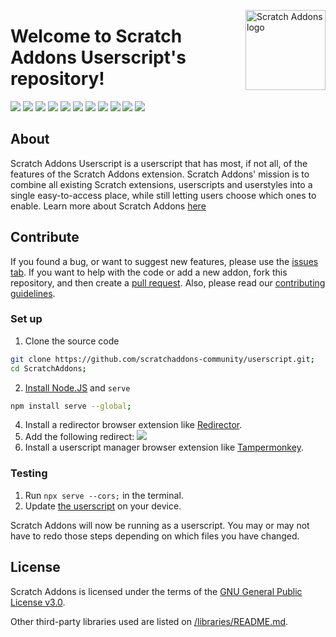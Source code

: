 <img src="https://sa-userscript-dev.cf/images/icon.svg" alt="Scratch Addons logo" align="right" width="128px"></img>

# Welcome to Scratch Addons Userscript's repository!

[![](https://img.shields.io/github/stars/scratchaddons-community/userscript?color=blue&style=flat-square)](https://github.com/scratchaddons-community/userscript/stargazers)
[![](https://img.shields.io/github/forks/scratchaddons-community/userscript?color=blue&style=flat-square)](https://github.com/scratchaddons-community/userscript/network/members)
[![](https://img.shields.io/github/watchers/scratchaddons-community/userscript?color=blue&style=flat-square)](https://github.com/scratchaddons-community/userscript/watchers)
[![](https://img.shields.io/github/issues/scratchaddons-community/userscript?color=green&style=flat-square)](https://github.com/scratchaddons-community/userscript/issues)
[![](https://img.shields.io/github/issues-pr/scratchaddons-community/userscript?color=green&style=flat-square)](https://github.com/scratchaddons-community/userscript/pulls)
[![](https://img.shields.io/github/license/scratchaddons-community/userscript?style=flat-square)](https://github.com/scratchaddons-community/userscript/blob/userscript/LICENSE) <!-- 2 spaces -->
[![](https://img.shields.io/github/v/userscript/scratchaddons-community/userscript?style=flat-square&logo=github&logoColor=white&label=version&color=181717)](https://github.com/scratchaddons-community/userscript/releases)
[![](https://img.shields.io/github/downloads/scratchaddons-community/userscript/total?style=flat-square&logo=github&logoColor=white&label=downloads&color=181717)](https://github.com/scratchaddons-community/userscript/releases)
[![](https://img.shields.io/badge/discuss-on_github-181717.svg?style=flat-square)](https://github.com/scratchaddons-community/userscript/discussions)
[![](https://img.shields.io/badge/chat-on_discord-7289da.svg?style=flat-square)](https://discord.gg/R5NBqwMjNc)
[![](https://img.shields.io/badge/website-scratchaddons.com-ff7b26.svg?style=flat-square)](https://scratchaddons.com)

## About

Scratch Addons Userscript is a userscript that has most, if not all, of the features of the Scratch Addons extension. Scratch Addons' mission is to combine all existing Scratch extensions, userscripts and userstyles into a single easy-to-access place, while still letting users choose which ones to enable. Learn more about Scratch Addons [here](https://github.com/ScratchAddons/ScratchAddons#readme)

## Contribute

If you found a bug, or want to suggest new features, please use the [issues tab](https://github.com/scratchaddons-community/userscript/issues). If you want to help with the code or add a new addon, fork this repository, and then create a [pull request](https://github.com/scratchaddons-community/userscript/pulls). Also, please read our [contributing guidelines](https://github.com/scratchaddons-community/userscript/blob/userscript/CONTRIBUTING.md).

### Set up

1. Clone the source code

```sh
git clone https://github.com/scratchaddons-community/userscript.git;
cd ScratchAddons;
```

2. [Install Node.JS](https://nodejs.org/en/download/) and `serve`

```sh
npm install serve --global;
```

4. Install a redirector browser extension like [Redirector](https://chrome.google.com/webstore/detail/redirector/ocgpenflpmgnfapjedencafcfakcekcd).
5. Add the following redirect: ![](https://media.discordapp.net/attachments/889246380068077608/896438233217531955/unknown.png?width=675&height=585)
6. Install a userscript manager browser extension like [Tampermonkey](https://chrome.google.com/webstore/detail/tampermonkey/dhdgffkkebhmkfjojejmpbldmpobfkfo).

### Testing

1. Run `npx serve --cors;` in the terminal.
2. Update [the userscript](http://scratchaddons-community.github.io/userscript/userscript/script.user.js) on your device.

Scratch Addons will now be running as a userscript. You may or may not have to redo those steps depending on which files you have changed.

## License

Scratch Addons is licensed under the terms of the [GNU General Public License v3.0](https://github.com/scratchaddons-community/userscript/blob/userscript/LICENSE).

Other third-party libraries used are listed on [/libraries/README.md](https://github.com/scratchaddons-community/userscript/tree/userscript/libraries#readme).
